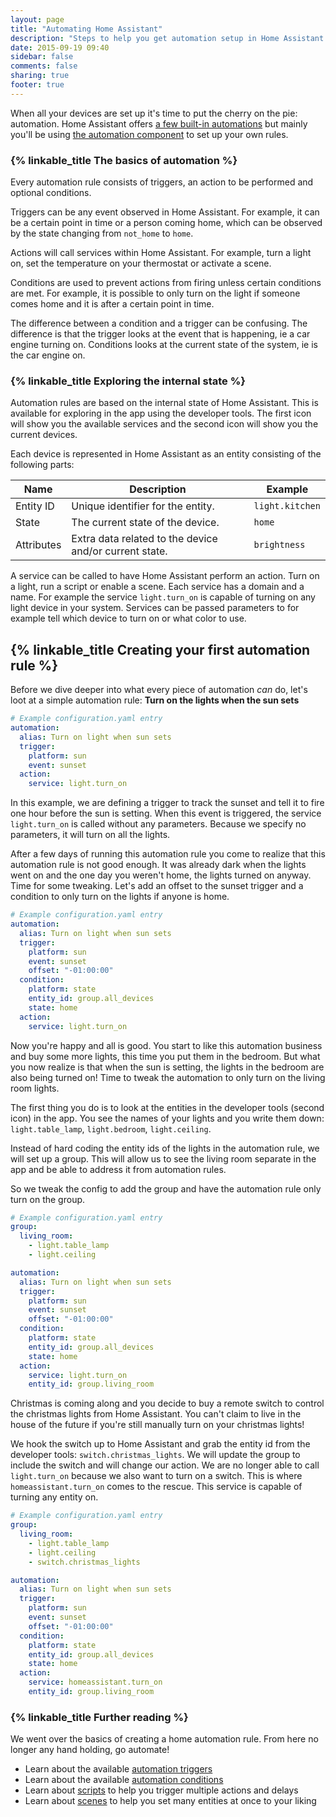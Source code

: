 ```yaml
---
layout: page
title: "Automating Home Assistant"
description: "Steps to help you get automation setup in Home Assistant."
date: 2015-09-19 09:40
sidebar: false
comments: false
sharing: true
footer: true
---
```


When all your devices are set up it's time to put the cherry on the pie: automation. Home Assistant
offers [a few built-in automations](/components/#automation) but mainly you'll be using
[the automation component](/components/automation.html) to set up your own rules.

### {% linkable_title The basics of automation %}

Every automation rule consists of triggers, an action to be performed and optional conditions.

Triggers can be any event observed in Home Assistant. For example, it can be a certain point in time
or a person coming home, which can be observed by the state changing from `not_home` to `home`.

Actions will call services within Home Assistant. For example, turn a light on, set the temperature
on your thermostat or activate a scene.

Conditions are used to prevent actions from firing unless certain conditions are met. For example,
it is possible to only turn on the light if someone comes home and it is after a certain point in
time.

The difference between a condition and a trigger can be confusing. The difference is that the trigger
looks at the event that is happening, ie a car engine turning on. Conditions looks at the current state
of the system, ie is the car engine on.

### {% linkable_title Exploring the internal state %}

Automation rules are based on the internal state of Home Assistant. This is available for exploring
in the app using the developer tools. The first icon will show you the available services and the
second icon will show you the current devices.

Each device is represented in Home Assistant as an entity consisting of the following parts:

| Name | Description | Example |
| ---- | ----- | ---- |
| Entity ID | Unique identifier for the entity. | `light.kitchen`
| State | The current state of the device. | `home`
| Attributes | Extra data related to the device and/or current state. | `brightness`

A service can be called to have Home Assistant perform an action. Turn on a light, run a script or
enable a scene. Each service has a domain and a name. For example the service `light.turn_on` is
capable of turning on any light device in your system. Services can be passed parameters to for
example tell which device to turn on or what color to use.

## {% linkable_title Creating your first automation rule %}

Before we dive deeper into what every piece of automation _can_ do, let's loot at a simple automation
rule: **Turn on the lights when the sun sets**

```yaml
# Example configuration.yaml entry
automation:
  alias: Turn on light when sun sets
  trigger:
    platform: sun
    event: sunset
  action:
    service: light.turn_on
```

In this example, we are defining a trigger to track the sunset and tell it to fire one hour before
the sun is setting. When this event is triggered, the service `light.turn_on` is called without any
parameters. Because we specify no parameters, it will turn on all the lights.

After a few days of running this automation rule you come to realize that this automation rule is not
good enough. It was already dark when the lights went on and the one day you weren't home, the lights
turned on anyway. Time for some tweaking. Let's add an offset to the sunset trigger and a condition
to only turn on the lights if anyone is home.

```yaml
# Example configuration.yaml entry
automation:
  alias: Turn on light when sun sets
  trigger:
    platform: sun
    event: sunset
    offset: "-01:00:00"
  condition:
    platform: state
    entity_id: group.all_devices
    state: home
  action:
    service: light.turn_on
```

Now you're happy and all is good. You start to like this automation business and buy some more lights,
this time you put them in the bedroom. But what you now realize is that when the sun is setting, the
lights in the bedroom are also being turned on! Time to tweak the automation to only turn on the living
room lights.

The first thing you do is to look at the entities in the developer tools (second icon) in the app.
You see the names of your lights and you write them down: `light.table_lamp`, `light.bedroom`,
`light.ceiling`.

Instead of hard coding the entity ids of the lights in the automation rule, we will set up a group.
This will allow us to see the living room separate in the app and be able to address it from
automation rules.

So we tweak the config to add the group and have the automation rule only turn on the group.

```yaml
# Example configuration.yaml entry
group:
  living_room:
    - light.table_lamp
    - light.ceiling

automation:
  alias: Turn on light when sun sets
  trigger:
    platform: sun
    event: sunset
    offset: "-01:00:00"
  condition:
    platform: state
    entity_id: group.all_devices
    state: home
  action:
    service: light.turn_on
    entity_id: group.living_room
```

Christmas is coming along and you decide to buy a remote switch to control the christmas lights from
Home Assistant. You can't claim to live in the house of the future if you're still manually turn on
your christmas lights!

We hook the switch up to Home Assistant and grab the entity id from the developer tools:
`switch.christmas_lights`. We will update the group to include the switch and will change our action.
We are no longer able to call `light.turn_on` because we also want to turn on a switch. This is
where `homeassistant.turn_on` comes to the rescue. This service is capable of turning any entity on.

```yaml
# Example configuration.yaml entry
group:
  living_room:
    - light.table_lamp
    - light.ceiling
    - switch.christmas_lights

automation:
  alias: Turn on light when sun sets
  trigger:
    platform: sun
    event: sunset
    offset: "-01:00:00"
  condition:
    platform: state
    entity_id: group.all_devices
    state: home
  action:
    service: homeassistant.turn_on
    entity_id: group.living_room
```

### {% linkable_title Further reading %}

We went over the basics of creating a home automation rule. From here no longer any hand holding,
go automate!

 - Learn about the available [automation triggers](/components/automation.html#triggers)
 - Learn about the available [automation conditions](/components/automation.html#conditions)
 - Learn about [scripts](/components/script.html) to help you trigger multiple actions and delays
 - Learn about [scenes](/components/scene.html) to help you set many entities at once to your liking
